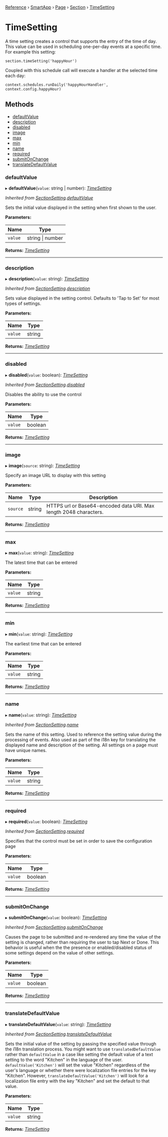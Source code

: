 [Reference](../index.md) › [SmartApp](_smart_app_d_.smartapp.md) › [Page](_pages_page_d_.page.md) › [Section](_pages_section_d_.section.md) ›  [TimeSetting](_pages_time_setting_d_.timesetting.md)

# TimeSetting

A time setting creates a control that supports the entry of the time of day.
This value can be used in scheduling one-per-day events at a specific time.
For example this setting:
```
section.timeSetting('happyHour')
```
Coupled with this schedule call will execute a handler at the selected time each day:
```
context.schedules.runDaily('happyHourHandler', context.config.happyHour)
```

## Methods

* [defaultValue](_pages_time_setting_d_.timesetting.md#defaultvalue)
* [description](_pages_time_setting_d_.timesetting.md#description)
* [disabled](_pages_time_setting_d_.timesetting.md#disabled)
* [image](_pages_time_setting_d_.timesetting.md#image)
* [max](_pages_time_setting_d_.timesetting.md#max)
* [min](_pages_time_setting_d_.timesetting.md#min)
* [name](_pages_time_setting_d_.timesetting.md#name)
* [required](_pages_time_setting_d_.timesetting.md#required)
* [submitOnChange](_pages_time_setting_d_.timesetting.md#submitonchange)
* [translateDefaultValue](_pages_time_setting_d_.timesetting.md#translatedefaultvalue)


###  defaultValue

▸ **defaultValue**(`value`: string | number): *[TimeSetting](_pages_time_setting_d_.timesetting.md)*

*Inherited from [SectionSetting](_pages_section_setting_d_.sectionsetting.md).[defaultValue](_pages_section_setting_d_.sectionsetting.md#defaultvalue)*

Sets the initial value displayed in the setting when first shown to the user.

**Parameters:**

Name | Type |
------ | ------ |
`value` | string &#124; number |

**Returns:** *[TimeSetting](_pages_time_setting_d_.timesetting.md)*

___

###  description

▸ **description**(`value`: string): *[TimeSetting](_pages_time_setting_d_.timesetting.md)*

*Inherited from [SectionSetting](_pages_section_setting_d_.sectionsetting.md).[description](_pages_section_setting_d_.sectionsetting.md#description)*

Sets value displayed in the setting control. Defaults to 'Tap to Set' for most types of settings.

**Parameters:**

Name | Type |
------ | ------ |
`value` | string |

**Returns:** *[TimeSetting](_pages_time_setting_d_.timesetting.md)*

___

###  disabled

▸ **disabled**(`value`: boolean): *[TimeSetting](_pages_time_setting_d_.timesetting.md)*

*Inherited from [SectionSetting](_pages_section_setting_d_.sectionsetting.md).[disabled](_pages_section_setting_d_.sectionsetting.md#disabled)*

Disables the ability to use the control

**Parameters:**

Name | Type |
------ | ------ |
`value` | boolean |

**Returns:** *[TimeSetting](_pages_time_setting_d_.timesetting.md)*

___

###  image

▸ **image**(`source`: string): *[TimeSetting](_pages_time_setting_d_.timesetting.md)*

Specify an image URL to display with this setting

**Parameters:**

Name | Type | Description |
------ | ------ | ------ |
`source` | string | HTTPS url or Base64-encoded data URI. Max length 2048 characters.  |

**Returns:** *[TimeSetting](_pages_time_setting_d_.timesetting.md)*

___

###  max

▸ **max**(`value`: string): *[TimeSetting](_pages_time_setting_d_.timesetting.md)*

The latest time that can be entered

**Parameters:**

Name | Type |
------ | ------ |
`value` | string |

**Returns:** *[TimeSetting](_pages_time_setting_d_.timesetting.md)*

___

###  min

▸ **min**(`value`: string): *[TimeSetting](_pages_time_setting_d_.timesetting.md)*

The earliest time that can be entered

**Parameters:**

Name | Type |
------ | ------ |
`value` | string |

**Returns:** *[TimeSetting](_pages_time_setting_d_.timesetting.md)*

___

###  name

▸ **name**(`value`: string): *[TimeSetting](_pages_time_setting_d_.timesetting.md)*

*Inherited from [SectionSetting](_pages_section_setting_d_.sectionsetting.md).[name](_pages_section_setting_d_.sectionsetting.md#name)*

Sets the name of this setting. Used to reference the setting value during the processing of events. Also
used as part of the i18n key for translating the displayed name and description of the setting. All settings
on a page must have unique names.

**Parameters:**

Name | Type |
------ | ------ |
`value` | string |

**Returns:** *[TimeSetting](_pages_time_setting_d_.timesetting.md)*

___

###  required

▸ **required**(`value`: boolean): *[TimeSetting](_pages_time_setting_d_.timesetting.md)*

*Inherited from [SectionSetting](_pages_section_setting_d_.sectionsetting.md).[required](_pages_section_setting_d_.sectionsetting.md#required)*

Specifies that the control must be set in order to save the configuration page

**Parameters:**

Name | Type |
------ | ------ |
`value` | boolean |

**Returns:** *[TimeSetting](_pages_time_setting_d_.timesetting.md)*

___

###  submitOnChange

▸ **submitOnChange**(`value`: boolean): *[TimeSetting](_pages_time_setting_d_.timesetting.md)*

*Inherited from [SectionSetting](_pages_section_setting_d_.sectionsetting.md).[submitOnChange](_pages_section_setting_d_.sectionsetting.md#submitonchange)*

Causes the page to be submitted and re-rendered any time the value of the setting is changed, rather than
requiring the user to tap Next or Done. This behavior is useful when the the presence or enabled/disabled
status of some settings depend on the value of other settings.

**Parameters:**

Name | Type |
------ | ------ |
`value` | boolean |

**Returns:** *[TimeSetting](_pages_time_setting_d_.timesetting.md)*

___

###  translateDefaultValue

▸ **translateDefaultValue**(`value`: string): *[TimeSetting](_pages_time_setting_d_.timesetting.md)*

*Inherited from [SectionSetting](_pages_section_setting_d_.sectionsetting.md).[translateDefaultValue](_pages_section_setting_d_.sectionsetting.md#translatedefaultvalue)*

Sets the initial value of the setting by passing the specified value through the i18n translation process.
You might want to use `translatedDefaultValue` rather than `defaultValue` in a case like setting the
default value of a text setting to the word "Kitchen" in the language of the user. `defaultValue('Kitchen')`
will set the value "Kitchen" regardless of the user's language or whether there were localization file entries
for the key "Kitchen". However, `translateDefaultValue('Kitchen')` will look for a localization file entry
with the key "Kitchen" and set the default to that value.

**Parameters:**

Name | Type |
------ | ------ |
`value` | string |

**Returns:** *[TimeSetting](_pages_time_setting_d_.timesetting.md)*

